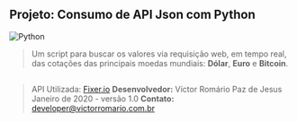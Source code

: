 ﻿## Projeto: Consumo de API Json com Python
![Python](https://www.python.org/static/img/python-logo@2x.png)
> Um script para buscar os valores via requisição web, em tempo real, das cotações das principais moedas mundiais: **Dólar**, **Euro** e **Bitcoin**.
##
> API Utilizada: [Fixer.io](https://fixer.io/)
**Desenvolvedor:** Víctor Romário Paz de Jesus
> Janeiro de 2020 - versão 1.0
> **Contato:** developer@victorromario.com.br

